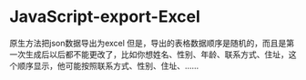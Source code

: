 # JavaScript-export-Excel
原生方法把json数据导出为excel
但是，导出的表格数据顺序是随机的，而且是第一次生成后以后都不能更改了，比如你想姓名、性别、年龄、联系方式、住址，这个顺序显示，他可能按照联系方式、性别、住址、……
